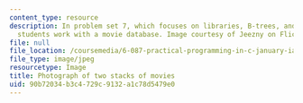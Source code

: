 ```yaml
---
content_type: resource
description: In problem set 7, which focuses on libraries, B-trees, and priority queues,
  students work with a movie database. Image courtesy of Jeezny on Flickr.
file: null
file_location: /coursemedia/6-087-practical-programming-in-c-january-iap-2010/90b72034b3c4729c9132a1c78d5479e0_6-087iap10-th.jpg
file_type: image/jpeg
resourcetype: Image
title: Photograph of two stacks of movies
uid: 90b72034-b3c4-729c-9132-a1c78d5479e0
---
```

